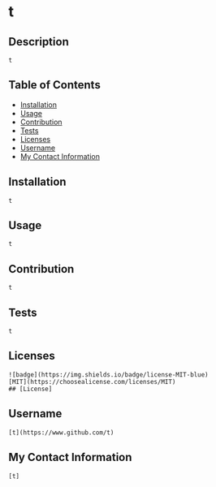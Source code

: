 # t
  ## Description
    t

  ## Table of Contents

  * [Installation](#Installation)
  * [Usage](#Usage)
  * [Contribution](#Contribution)
  * [Tests](#Tests)
  * [Licenses](#License)
  * [Username](#Username)
  * [My Contact Information](#My-Contact-Information)

  ## Installation
    t
  ## Usage
    t
  ## Contribution
    t
  ## Tests
    t
  ## Licenses
    ![badge](https://img.shields.io/badge/license-MIT-blue)
    [MIT](https://choosealicense.com/licenses/MIT)
    ## [License]
  ## Username
    [t](https://www.github.com/t)
  ## My Contact Information
    [t]
